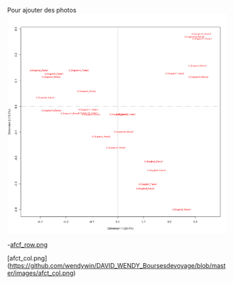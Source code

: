 
Pour ajouter des photos ![afcf_col.png](https://github.com/wendywin/DAVID_WENDY_Boursesdevoyage/blob/master/images/afcf_col.png)

-[afcf_row.png](https://github.com/wendywin/DAVID_WENDY_Boursesdevoyage/blob/master/images/afcf_row.png)

[afct_col.png]
(https://github.com/wendywin/DAVID_WENDY_Boursesdevoyage/blob/master/images/afct_col.png)



